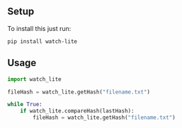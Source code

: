 ## Setup

To install this just run:

    pip install watch-lite

## Usage

```python
import watch_lite

fileHash = watch_lite.getHash("filename.txt")

while True:
    if watch_lite.compareHash(lastHash):
        fileHash = watch_lite.getHash("filename.txt")
    
```
